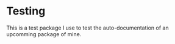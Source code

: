 # Testing

This is a test package I use to test the auto-documentation of an upcomming package of mine.
